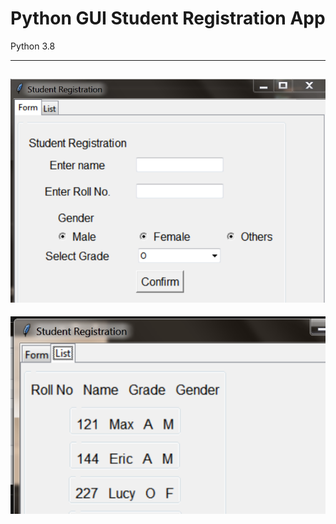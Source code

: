 # Python GUI Student Registration App

Python 3.8

---

![Form Tab](./form.png)
---
![List Tab](./List.png)